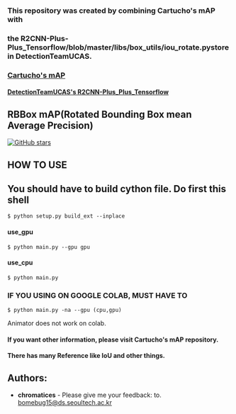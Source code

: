 ### This repository was created by combining Cartucho's mAP with 
### the R2CNN-Plus-Plus_Tensorflow/blob/master/libs/box_utils/iou_rotate.pystore in DetectionTeamUCAS.


### [Cartucho's mAP](https://github.com/Cartucho/mAP)

 
#### [DetectionTeamUCAS's R2CNN-Plus_Plus_Tensorflow](https://github.com/DetectionTeamUCAS/R2CNN-Plus-Plus_Tensorflow/blob/master/libs/box_utils/iou_rotate.py)


## RBBox mAP(Rotated Bounding Box mean Average Precision)

[![GitHub stars](https://ifh.cc/g/9UgFG.gif)](https://github.com/chromatices/Rotate_box_mAP)
## HOW TO USE


## You should have to build cython file. Do first this shell
```
$ python setup.py build_ext --inplace
```
#### use_gpu
```
$ python main.py --gpu gpu
```
#### use_cpu
```
$ python main.py
```
### IF YOU USING ON GOOGLE COLAB, MUST HAVE TO
```
$ python main.py -na --gpu (cpu,gpu)
```
Animator does not work on colab.

#### If you want other information, please visit Cartucho's mAP repository.
#### There has many Reference like IoU and other things.


## Authors:
* **chromatices** - Please give me your feedback: to. bomebug15@ds.seoultech.ac.kr
